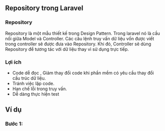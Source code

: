 ## Repository trong Laravel
### Repository 
Repository là một mẫu thiết kế trong Design Pattern.
Trong laravel nó là cầu nối giữa Model và Controller. Các câu lệnh truy vấn dữ liệu vốn được viết trong controller sẽ được đưa vào Repository. Khi đó, Controller sẽ dùng Repository để tương tác với dữ liệu thay vì sử dụng trực tiếp.
### Lợi ích
- Code dễ đọc , Giảm thay đổi code khi phần mềm có yêu cầu thay đổi cấu trúc dữ liệu.
- Tránh việc lặp code.
- Hạn chế lỗi trong truy vấn.
- Dễ dàng thực hiện test

## Ví dụ
### Bước 1:

